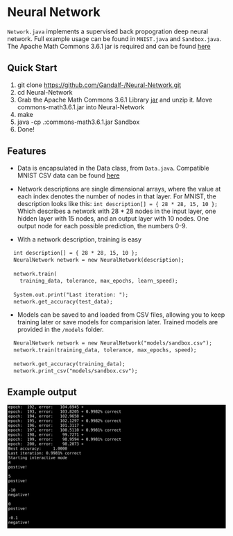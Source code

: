 
# Neural Network

`Network.java` implements a supervised back propogration deep neural network.
Full example usage can be found in `MNIST.java` and `Sandbox.java`. The Apache
Math Commons 3.6.1 jar is required and can be found 
[here](http://commons.apache.org/proper/commons-math/index.html)

## Quick Start
  1. git clone https://github.com/Gandalf-/Neural-Network.git
  2. cd Neural-Network
  3. Grab the Apache Math Commons 3.6.1 Library
     [jar](http://commons.apache.org/proper/commons-math/download_math.cgi) and
     unzip it. Move commons-math3.6.1.jar into Neural-Network
  4. make
  5. java -cp .:commons-math3.6.1.jar Sandbox
  6. Done!

## Features
- Data is encapsulated in the Data class, from `Data.java`.  Compatible MNIST
  CSV data can be found [here](https://public.anardil.net/Projects/Neural-Network/data)

- Network descriptions are single dimensional arrays, where the value at each
  index denotes the number of nodes in that layer. For MNIST, the description
  looks like this: `int description[] = { 28 * 28, 15, 10 };`  Which describes
  a network with 28 * 28 nodes in the input layer, one hidden layer with 15
  nodes, and an output layer with 10 nodes. One output node for each possible
  prediction, the numbers 0-9.

- With a network description, training is easy
```
  int description[] = { 28 * 28, 15, 10 };
  NeuralNetwork network = new NeuralNetwork(description);

  network.train(
    training_data, tolerance, max_epochs, learn_speed);
  
  System.out.print("Last iteration: ");
  network.get_accuracy(test_data);
```

- Models can be saved to and loaded from CSV files, allowing you to keep
  training later or save models for comparision later. Trained models are
  provided in the `/models` folder.
```
  NeuralNetwork network = new NeuralNetwork("models/sandbox.csv");
  network.train(training_data, tolerance, max_epochs, speed);

  network.get_accuracy(training_data);
  network.print_csv("models/sandbox.csv");
```


## Example output
![Alt text](sandbox_example.png)

